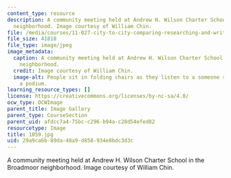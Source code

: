 ```yaml
---
content_type: resource
description: A community meeting held at Andrew H. Wilson Charter School in the Broadmoor
  neighborhood. Image courtesy of William Chin.
file: /media/courses/11-027-city-to-city-comparing-researching-and-writing-about-cities-new-orleans-spring-2011/29a9ca6b89da48a9d858934e8bdc3d3c_1059.jpg
file_size: 41818
file_type: image/jpeg
image_metadata:
  caption: A community meeting held at Andrew H. Wilson Charter School in the Broadmoor
    neighborhood.
  credit: Image courtesy of William Chin.
  image-alt: People sit in folding chairs as they listen to a someone speaking at
    a podium.
learning_resource_types: []
license: https://creativecommons.org/licenses/by-nc-sa/4.0/
ocw_type: OCWImage
parent_title: Image Gallery
parent_type: CourseSection
parent_uid: afdcc7a4-75bc-c296-b94a-c28d54efed82
resourcetype: Image
title: 1059.jpg
uid: 29a9ca6b-89da-48a9-d858-934e8bdc3d3c
---
```

A community meeting held at Andrew H. Wilson Charter School in the Broadmoor neighborhood. Image courtesy of William Chin.